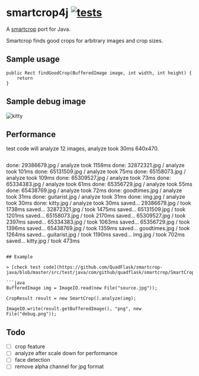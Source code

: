 # smartcrop4j [![tests](https://github.com/sigpwned/smartcrop4j/actions/workflows/tests.yml/badge.svg)](https://github.com/sigpwned/smartcrop4j/actions/workflows/tests.yml) 

A [smartcrop](https://github.com/jwagner/smartcrop.js) port for Java.

Smartcrop finds good crops for arbitrary images and crop sizes.

## Sample usage

    public Rect findGoodCrop(BufferedImage image, int width, int height) {
        return 
    }

## Sample debug image

![kitty](https://github.com/QuadFlask/smartcrop-java/blob/master/src/test/resources/debug/kitty.png?raw=true)

## Performance 

test code will analyze 12 images, analyze took 30ms 640x470.
> ```
done: 29386679.jpg / analyze took 1158ms
done: 32872321.jpg / analyze took 101ms
done: 65131509.jpg / analyze took 75ms
done: 65158073.jpg / analyze took 109ms
done: 65309527.jpg / analyze took 73ms
done: 65334383.jpg / analyze took 61ms
done: 65356729.jpg / analyze took 55ms
done: 65438769.jpg / analyze took 72ms
done: goodtimes.jpg / analyze took 31ms
done: guitarist.jpg / analyze took 31ms
done: img.jpg / analyze took 30ms
done: kitty.jpg / analyze took 30ms
saved... 29386679.jpg / took 1738ms
saved... 32872321.jpg / took 1475ms
saved... 65131509.jpg / took 1201ms
saved... 65158073.jpg / took 2170ms
saved... 65309527.jpg / took 2397ms
saved... 65334383.jpg / took 1063ms
saved... 65356729.jpg / took 1396ms
saved... 65438769.jpg / took 1359ms
saved... goodtimes.jpg / took 1264ms
saved... guitarist.jpg / took 1190ms
saved... img.jpg / took 702ms
saved... kitty.jpg / took 473ms
```

## Example

> [check test code](https://github.com/QuadFlask/smartcrop-java/blob/master/src/test/java/com/github/quadflask/smartcrop/SmartCropTest.java)

```java
BufferedImage img = ImageIO.read(new File("source.jpg"));

CropResult result = new SmartCrop().analyze(img);

ImageIO.write(result.getBufferedImage(), "png", new File("debug.png"));
```


## Todo

 - [ ] crop feature
 - [ ] analyze after scale down for performance
 - [ ] face detection
 - [ ] remove alpha channel for jpg format
